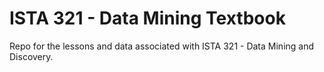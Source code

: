 # ISTA 321 - Data Mining Textbook

Repo for the lessons and data associated with ISTA 321 - Data Mining and Discovery.
